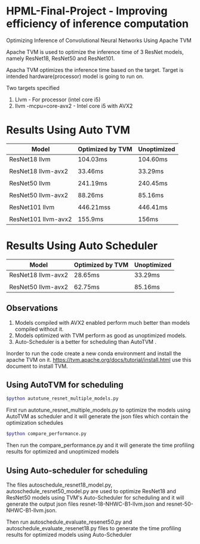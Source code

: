 # HPML-Final-Project -  Improving efficiency of inference computation
Optimizing Inference of Convolutional Neural Networks Using Apache TVM

Apache TVM is used to optimize the inference time of 3 ResNet models, namely ResNet18, ResNet50 and ResNet101.

Apacha TVM optimizes the inference time based on the target.
Target is intended hardware(processor) model is going to run on.

Two targets specified  
1) Llvm - For processor (intel core i5)
2) llvm -mcpu=core-avx2 -  Intel core i5 with AVX2

# Results Using Auto TVM
|Model | Optimized by TVM | Unoptimized |
|--- | --- | --- |
|ResNet18 llvm | 104.03ms | 104.60ms|
| ||
|ResNet18 llvm-avx2 | 33.46ms | 33.29ms|
| ||
|ResNet50 llvm | 241.19ms | 240.45ms |
| ||
|ResNet50 llvm-avx2 | 88.26ms | 85.16ms |
| ||
|ResNet101 llvm | 446.21mss | 446.41ms |
| ||
|ResNet101 llvm-avx2 | 155.9ms | 156ms |

# Results Using Auto Scheduler
|Model | Optimized by TVM | Unoptimized |
|--- | --- | --- |
|ResNet18 llvm-avx2 | 28.65ms | 33.29ms|
| ||
|ResNet50 llvm-avx2 | 62.75ms | 85.16ms|

## Observations
1) Models compiled with AVX2 enabled perform much better than models compiled without it.
2) Models optimized with TVM perform as good as unoptimized models. 
3) Auto-Scheduler is a better for scheduling than AutoTVM .






Inorder to run the code create a new conda environment and install the apache TVM on it. 
https://tvm.apache.org/docs/tutorial/install.html use this document to install TVM.

## Using AutoTVM for scheduling

```sh
$python autotune_resnet_multiple_models.py 
```

First run autotune_resnet_multiple_models.py to optimize the models using AutoTVM as scheduler and it will generate the json files which contain the optimization schedules 


```sh
$python compare_performance.py 
```


Then run the compare_performance.py and it will generate the time profiling results for optimized and unoptimized models

## Using Auto-scheduler for scheduling
The files autoschedule_resnet18_model.py, autoschedule_resnet50_model.py are used to optimize ResNet18 and ResNet50 models using TVM's Auto-Scheduler for scheduling and it will generate the output json files resnet-18-NHWC-B1-llvm.json and resnet-50-NHWC-B1-llvm.json. 

Then run autoschedule_evaluate_resenet50.py and autoschedule_evaluate_resenet18.py files to generate the time profiling results for optimized models using Auto-Scheduler

